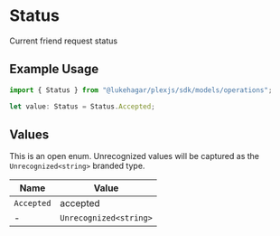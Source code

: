 # Status

Current friend request status

## Example Usage

```typescript
import { Status } from "@lukehagar/plexjs/sdk/models/operations";

let value: Status = Status.Accepted;
```

## Values

This is an open enum. Unrecognized values will be captured as the `Unrecognized<string>` branded type.

| Name                   | Value                  |
| ---------------------- | ---------------------- |
| `Accepted`             | accepted               |
| -                      | `Unrecognized<string>` |